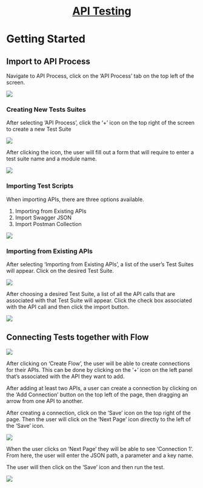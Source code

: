 <h1 style="text-align: center; text-decoration:underline; font-weight: bold;">API Testing</h1>

# Getting Started
## Import to API Process

Navigate to API Process, click on the ‘API Process’ tab on the top left of the screen.  

<img src="https://dmdug58z0ycm2.cloudfront.net/production/pub-site/images/_apiImgs/Aspose.Words.1a0bb08a-a30f-4674-a26b-60d476b195cd.013.png">

### Creating New Tests Suites
After selecting ‘API Process’, click the ‘+’ icon on the top right of the screen to create a new Test Suite

<img src="https://dmdug58z0ycm2.cloudfront.net/production/pub-site/images/_apiImgs/Aspose.Words.1a0bb08a-a30f-4674-a26b-60d476b195cd.014.png">


After clicking the icon, the user will fill out a form that will require to enter a test suite name and a module name.

<img src="https://dmdug58z0ycm2.cloudfront.net/production/pub-site/images/_apiImgs/Aspose.Words.1a0bb08a-a30f-4674-a26b-60d476b195cd.015.png">

### Importing Test Scripts
When importing APIs, there are three options available.

1. Importing from Existing APIs
1. Import Swagger JSON
1. Import Postman Collection

<img src="https://dmdug58z0ycm2.cloudfront.net/production/pub-site/images/_apiImgs/Aspose.Words.1a0bb08a-a30f-4674-a26b-60d476b195cd.016.png">

### Importing from Existing APIs
After selecting ‘Importing from Existing APIs’, a list of the user’s Test Suites will appear. Click on the desired Test Suite.

<img src="https://dmdug58z0ycm2.cloudfront.net/production/pub-site/images/_apiImgs/Aspose.Words.1a0bb08a-a30f-4674-a26b-60d476b195cd.017.png">

After choosing a desired Test Suite, a list of all the API calls that are associated with that Test Suite will appear. Click the check box associated with the API call and then click the import button.

<img src="https://dmdug58z0ycm2.cloudfront.net/production/pub-site/images/_apiImgs/Aspose.Words.1a0bb08a-a30f-4674-a26b-60d476b195cd.018.png">

## Connecting Tests together with Flow
<img src="https://dmdug58z0ycm2.cloudfront.net/production/pub-site/images/_apiImgs/Aspose.Words.1a0bb08a-a30f-4674-a26b-60d476b195cd.019.png">

After clicking on ‘Create Flow’, the user will be able to create connections for their APIs. This can be done by clicking on the ‘+’ icon on the left panel that’s associated with the API they want to add. 

After adding at least two APIs, a user can create a connection by clicking on the ‘Add Connection’ button on the top left of the page, then dragging an arrow from one API to another.

After creating a connection, click on the ‘Save’ icon on the top right of the page. Then the user will click on the ‘Next Page’ icon directly to the left of the ‘Save’ icon.

<img src="https://dmdug58z0ycm2.cloudfront.net/production/pub-site/images/_apiImgs/Aspose.Words.1a0bb08a-a30f-4674-a26b-60d476b195cd.020.png">

When the user clicks on ‘Next Page’ they will be able to see ‘Connection 1’. From here, the user will enter the JSON path, a parameter and a key name. 

The user will then click on the ‘Save’ icon and then run the test.

<img src="https://dmdug58z0ycm2.cloudfront.net/production/pub-site/images/_apiImgs/Aspose.Words.1a0bb08a-a30f-4674-a26b-60d476b195cd.018.png">